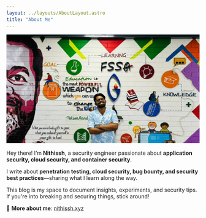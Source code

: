 ```yaml
---
layout: ../layouts/AboutLayout.astro
title: "About Me"
---
```


![](../assets/images/profile.jpg)

Hey there! I’m **Nithissh**, a security engineer passionate about **application security, cloud security, and container security**.  

I write about **penetration testing, cloud security, bug bounty, and security best practices**—sharing what I learn along the way.  

This blog is my space to document insights, experiments, and security tips. If you're into breaking and securing things, stick around!  

🔗 **More about me**: [nithissh.xyz](https://nithissh.xyz)  